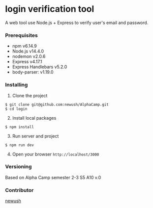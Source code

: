 # login verification tool

A web tool use Node.js + Express to verify user's email and password.

### Prerequisites

- npm v6.14.9
- Node.js v14.4.0
- nodemon v2.0.6
- Express v4.17.1
- Express Handlebars v5.2.0
- body-parser: v1.19.0

### Installing
1. Clone the project
```
$ git clone git@github.com:newush/AlphaCamp.git
$ cd login
```
2. Install local packages
```
$ npm install
```
3. Run server and project
```
$ npm run dev
```
4. Open your browser `http://localhost/3000`

### Versioning
Based on Alpha Camp semester 2-3 S5 A10
v.0

### Contributor

 [newush](https://github.com/newush) 
 
